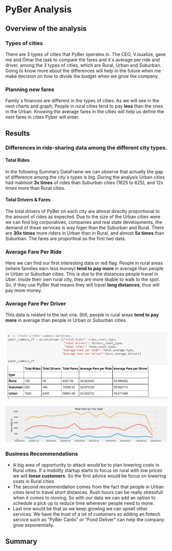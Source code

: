 # PyBer Analysis
## Overview of the analysis
### Types of cities
There are 3 types of cities that PyBer operates in. The CEO, V.isualize, gave me and Omar the task to compare the fares and it´s average per ride and driver, among the 3 types of cities, which are Rural, Urban and Suburban. Going to know more about the differences will help in the future when me make decision on how to divide the budget when we grow the company.
### Planning new fares
Family´s finances are different in the types of cities. As we will see in the next charts and graph, People in rural cities tend to pay **less** than the ones in the Urban. Knowing the average fares in the cities will help us define the next fares in cities Pyber will enter. 

## Results
### Differences in ride-sharing data among the different city types. 

#### Total Rides
In the following Summary DataFrame we can observe that actually the gap of difference among the city´s types is big. During the analysis Urban cities had malmost **3x times** of rides than Suburban cities (1625 to 625), and 12x times more than Rural cities.

#### Total Drivers  & Fares  
The total drivers of PyBer on each city are almost directly proportional to the amount of rides as expected. Due to the size of the Urban cities were we can find big corporatives, companies and real state developments, the demand of these services is way higer than the Suburban and Rural. There are **30x times** more riders in Urban than in Rural, and almost **5x times** than Suburban. The fares are proportinal as the first two data.

### Average Fare Per Ride  
Here we can find our first interesting data or red flag. People in rural areas (where families earn less money) **tend to pay more** in average than people in Urban or Suburban cities. This is due to the distances people travel in Uber. Inside their own rural city, they are more likable to walk to the spot. So, if they use PyBer that means they will travel **long distances**, thus will pay more money.

### Average Fare Per Driver  
This data is related to the last one. Still, people in rural areas **tend to pay more** in average than people in Urban or Suburban cities.

![DF_Summary](https://github.com/ManuelRuizF/PyBer_Analysis/blob/main/resources/Summary_df.PNG)  
--------------------  
![line_chart](https://github.com/ManuelRuizF/PyBer_Analysis/blob/main/resources/Pyber_Fare_Summary.png)

### Business Recommendations
- A big area of opportunity to attack would be to plan lowering costs in Rural cities. If a mobility startup starts to focus on rural with low prices we will **loose customers**. So the first advice would be focus on lowering costs in Rural cities.  
- The second recommendation comes from the fact that people in Urban cities tend to travel short distances. Rush hours can be really stressfull when it comes to moving. So with our data we can add an option to schedule a pick up to reduce time whenever people need to move.  
- Last one would be that as we keep growing we can upsell other services. We have the trust of a lot of customers so adding an fintech service such as "PyBer Cards" or "Food Deliver" can help the company grow exponentially.  

## Summary
